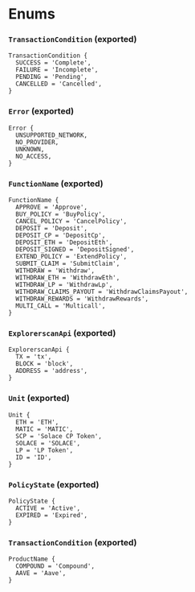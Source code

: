 # Enums

### `TransactionCondition` (exported)

```
TransactionCondition {
  SUCCESS = 'Complete',
  FAILURE = 'Incomplete',
  PENDING = 'Pending',
  CANCELLED = 'Cancelled',
}
```
### `Error` (exported)

```
Error {
  UNSUPPORTED_NETWORK,
  NO_PROVIDER,
  UNKNOWN,
  NO_ACCESS,
}
```
### `FunctionName` (exported)

```
FunctionName {
  APPROVE = 'Approve',
  BUY_POLICY = 'BuyPolicy',
  CANCEL_POLICY = 'CancelPolicy',
  DEPOSIT = 'Deposit',
  DEPOSIT_CP = 'DepositCp',
  DEPOSIT_ETH = 'DepositEth',
  DEPOSIT_SIGNED = 'DepositSigned',
  EXTEND_POLICY = 'ExtendPolicy',
  SUBMIT_CLAIM = 'SubmitClaim',
  WITHDRAW = 'Withdraw',
  WITHDRAW_ETH = 'WithdrawEth',
  WITHDRAW_LP = 'WithdrawLp',
  WITHDRAW_CLAIMS_PAYOUT = 'WithdrawClaimsPayout',
  WITHDRAW_REWARDS = 'WithdrawRewards',
  MULTI_CALL = 'Multicall',
}
```
### `ExplorerscanApi` (exported)

```
ExplorerscanApi {
  TX = 'tx',
  BLOCK = 'block',
  ADDRESS = 'address',
}
```
### `Unit` (exported)

```
Unit {
  ETH = 'ETH',
  MATIC = 'MATIC',
  SCP = 'Solace CP Token',
  SOLACE = 'SOLACE',
  LP = 'LP Token',
  ID = 'ID',
}
```
### `PolicyState` (exported)

```
PolicyState {
  ACTIVE = 'Active',
  EXPIRED = 'Expired',
}
```
### `TransactionCondition` (exported)

```
ProductName {
  COMPOUND = 'Compound',
  AAVE = 'Aave',
}
```
